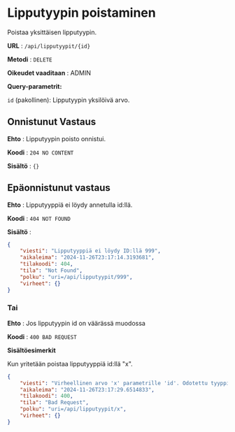 # Lipputyypin poistaminen

Poistaa yksittäisen lipputyypin.

**URL** : `/api/lipputyypit/{id}`

**Metodi** : `DELETE`

**Oikeudet vaaditaan** : ADMIN

**Query-parametrit:** 

`id` (pakollinen): Lipputyypin yksilöivä arvo.


## Onnistunut Vastaus

**Ehto** : Lipputyypin poisto onnistui.

**Koodi** : `204 NO CONTENT`

**Sisältö** : `{}`

## Epäonnistunut vastaus

**Ehto** : Lipputyyppiä ei löydy annetulla id:llä.

**Koodi** : `404 NOT FOUND`

**Sisältö** : 

```json
{
    "viesti": "Lipputyyppiä ei löydy ID:llä 999",
    "aikaleima": "2024-11-26T23:17:14.3193681",
    "tilakoodi": 404,
    "tila": "Not Found",
    "polku": "uri=/api/lipputyypit/999",
    "virheet": {}
}
```
### Tai

**Ehto** : Jos lipputyypin id on väärässä muodossa

**Koodi** : `400 BAD REQUEST`

**Sisältöesimerkit**

Kun yritetään poistaa lipputyyppiä id:llä "x".

```json
{
    "viesti": "Virheellinen arvo 'x' parametrille 'id'. Odotettu tyyppi on 'Long'",
    "aikaleima": "2024-11-26T23:17:29.6514833",
    "tilakoodi": 400,
    "tila": "Bad Request",
    "polku": "uri=/api/lipputyypit/x",
    "virheet": {}
}
```